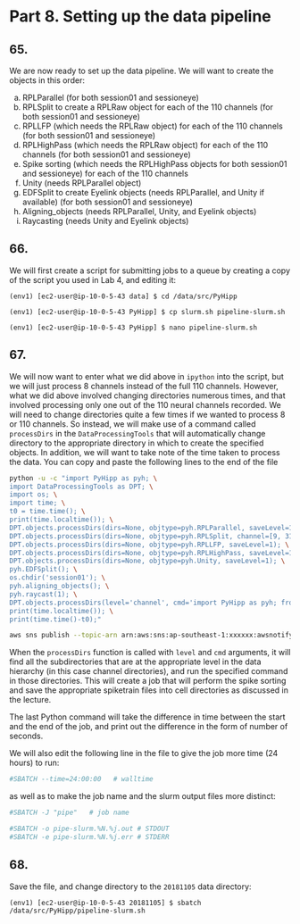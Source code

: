 # Part 8. Setting up the data pipeline

## 65.
We are now ready to set up the data pipeline. We will want to create the objects in this order: 

<ol type="a">
  <li> RPLParallel (for both session01 and sessioneye)
  <li> RPLSplit to create a RPLRaw object for each of the 110 channels (for both session01 and sessioneye)
  <li> RPLLFP (which needs the RPLRaw object) for each of the 110 channels (for both session01 and sessioneye)
  <li> RPLHighPass (which needs the RPLRaw object) for each of the 110 channels (for both session01 and sessioneye)
  <li> Spike sorting (which needs the RPLHighPass objects for both session01 and sessioneye) for each of the 110 channels
  <li> Unity (needs RPLParallel object)
  <li> EDFSplit to create Eyelink objects (needs RPLParallel, and Unity if available) (for both session01 and sessioneye)
  <li> Aligning_objects (needs RPLParallel, Unity, and Eyelink objects)
  <li> Raycasting (needs Unity and Eyelink objects)
</ol>

## 66.
We will first create a script for submitting jobs to a queue by creating a copy of the script you used in Lab 4, and editing it:

```shell
(env1) [ec2-user@ip-10-0-5-43 data] $ cd /data/src/PyHipp

(env1) [ec2-user@ip-10-0-5-43 PyHipp] $ cp slurm.sh pipeline-slurm.sh

(env1) [ec2-user@ip-10-0-5-43 PyHipp] $ nano pipeline-slurm.sh
```

## 67.
We will now want to enter what we did above in `ipython` into the script, but we will just process 8 channels instead of the full 110 channels. However, what we did above involved changing directories numerous times, and that involved processing only one out of the 110 neural channels recorded. We will need to change directories quite a few times if we wanted to process 8 or 110 channels. So instead, we will make use of a command called `processDirs` in the `DataProcessingTools` that will automatically change directory to the appropriate directory in which to create the specified objects. In addition, we will want to take note of the time taken to process the data. You can copy and paste the following lines to the end of the file 

```bash
python -u -c "import PyHipp as pyh; \
import DataProcessingTools as DPT; \
import os; \
import time; \
t0 = time.time(); \
print(time.localtime()); \
DPT.objects.processDirs(dirs=None, objtype=pyh.RPLParallel, saveLevel=1); \
DPT.objects.processDirs(dirs=None, objtype=pyh.RPLSplit, channel=[9, 31, 34, 56, 72, 93, 119, 120]); \
DPT.objects.processDirs(dirs=None, objtype=pyh.RPLLFP, saveLevel=1); \
DPT.objects.processDirs(dirs=None, objtype=pyh.RPLHighPass, saveLevel=1); \
DPT.objects.processDirs(dirs=None, objtype=pyh.Unity, saveLevel=1); \
pyh.EDFSplit(); \
os.chdir('session01'); \
pyh.aligning_objects(); \
pyh.raycast(1); \
DPT.objects.processDirs(level='channel', cmd='import PyHipp as pyh; from PyHipp import mountain_batch; mountain_batch.mountain_batch(); from PyHipp import export_mountain_cells; export_mountain_cells.export_mountain_cells();'); \
print(time.localtime()); \
print(time.time()-t0);"

aws sns publish --topic-arn arn:aws:sns:ap-southeast-1:xxxxxx:awsnotify --message "JobDone"
```

When the `processDirs` function is called with `level` and `cmd` arguments, it will find all the subdirectories that are at the appropriate level in the data hierarchy (in this case channel directories), and run the specified command in those directories. This will create a job that will perform the spike sorting and save the appropriate spiketrain files into cell directories as discussed in the lecture. 

The last Python command will take the difference in time between the start and the end of the job, and print out the difference in the form of number of seconds.

We will also edit the following line in the file to give the job more time (24 hours) to run:

```bash
#SBATCH --time=24:00:00   # walltime
```

as well as to make the job name and the slurm output files more distinct:

```bash
#SBATCH -J "pipe"   # job name

#SBATCH -o pipe-slurm.%N.%j.out # STDOUT
#SBATCH -e pipe-slurm.%N.%j.err # STDERR
```

## 68.
Save the file, and change directory to the `20181105` data directory:

```shell
(env1) [ec2-user@ip-10-0-5-43 20181105] $ sbatch /data/src/PyHipp/pipeline-slurm.sh
```

